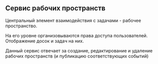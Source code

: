 ## Сервис рабочих пространств

Центральный элемент взаимодействия с задачами - рабочее пространство.

На его уровне организовываются права доступа пользователей. Отображение досок и задач на них.

Данный сервис отвечает за создание, редактирование и удаление рабочих пространств (и публикацию соответствующих событий)